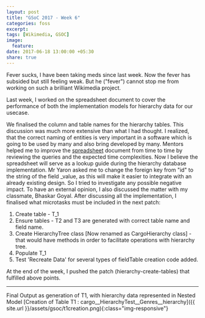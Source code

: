 ```yaml
---
layout: post
title: "GSoC 2017 - Week 6"
categories: foss
excerpt:
tags: [Wikimedia, GSOC]
image:
  feature:
date: 2017-06-18 13:00:00 +05:30
share: true
---
```

Fever sucks, I have been taking meds since last week. Now the fever has subsided but still feeling weak. But he ("fever") cannot stop me from working on such a brilliant Wikimedia project.

Last week, I worked on the spreadsheet document to cover the performance of both the implementation models for hierarchy data for our usecase.

We finalised the column and table names for the hierarchy tables. This discussion was much more extensive than what I had thought. I realized, that the correct naming of entities is very important in a software which is going to be used by many and also bring developed by many.
Mentors helped me to improve the [spreadsheet](https://docs.google.com/spreadsheets/d/1PWAyG_VWvOSIxdnmbD0tjvcdWvSIkVDCtbKkQccxakw/edit?usp=sharing) document from time to time by reviewing the queries and the expected time complexities. Now I believe the spreadsheet will serve as a lookup guide during the hierarchy database implementation. Mr Yaron asked me to change the foreign key from "id" to the string of the field _value, as this will make it easier to integrate with an already existing design.  So I tried to investigate any possible negative impact. To have an external opinion, I also discussed the matter with my classmate, Bhaskar Goyal.
After discussing all the implementation, I finalised what microtasks must be included in the next patch: 

1. Create table - T_1
2. Ensure tables - T2 and T3 are generated with correct table name and field name.
3. Create HierarchyTree class [Now renamed as CargoHierarchy class] - that would have methods in order to facilitate operations with hierarchy tree.
4. Populate T_1
5. Test 'Recreate Data' for several types of fieldTable creation code added.


At the end of the week, I pushed the patch (hierarchy-create-tables) that fulfilled above points.

---

Final Output as generation of T1, with hierarchy data represented in Nested Model
[Creation of Table T1 : cargo__HierarchyTest__Genres__hierarchy]({{ site.url }}/assets/gsoc/t1creation.png){:class="img-responsive"}